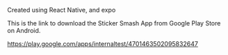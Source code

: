 Created using React Native, and expo

This is the link to download the Sticker Smash App from Google Play Store on Android.

https://play.google.com/apps/internaltest/4701463502095832647
